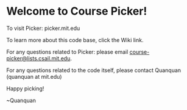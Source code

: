 Welcome to Course Picker!
=========================
To visit Picker: picker.mit.edu

To learn more about this code base, click the Wiki link.

For any questions related to Picker: please email course-picker@lists.csail.mit.edu.

For any questions related to the code itself, please contact Quanquan (quanquan at mit.edu)

Happy picking!

~Quanquan

